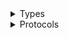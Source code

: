 <details>
<summary>Types</summary>

  - [NimbleClient](/aws-sdk-swift/reference/0.x/AWSNimble/NimbleClient)
  - [NimbleClient.NimbleClientConfiguration](/aws-sdk-swift/reference/0.x/AWSNimble/NimbleClient.NimbleClientConfiguration)
  - [NimbleClientLogHandlerFactory](/aws-sdk-swift/reference/0.x/AWSNimble/NimbleClientLogHandlerFactory)
  - [NimbleClientTypes](/aws-sdk-swift/reference/0.x/AWSNimble/NimbleClientTypes)

</details>

<details>
<summary>Protocols</summary>

  - [NimbleClientProtocol](/aws-sdk-swift/reference/0.x/AWSNimble/NimbleClientProtocol)

</details>

